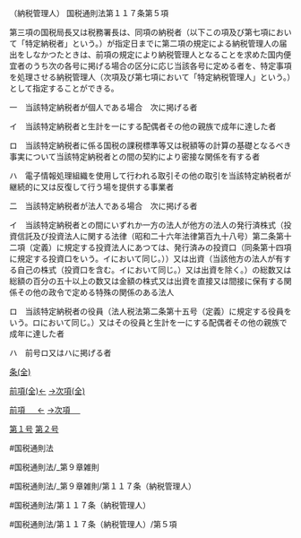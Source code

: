 （納税管理人）
国税通則法第１１７条第５項

第三項の国税局長又は税務署長は、同項の納税者（以下この項及び第七項において「特定納税者」という。）が指定日までに第二項の規定による納税管理人の届出をしなかつたときは、前項の規定により納税管理人となることを求めた国内便宜者のうち次の各号に掲げる場合の区分に応じ当該各号に定める者を、特定事項を処理させる納税管理人（次項及び第七項において「特定納税管理人」という。）として指定することができる。

一　当該特定納税者が個人である場合　次に掲げる者

イ　当該特定納税者と生計を一にする配偶者その他の親族で成年に達した者

ロ　当該特定納税者に係る国税の課税標準等又は税額等の計算の基礎となるべき事実について当該特定納税者との間の契約により密接な関係を有する者

ハ　電子情報処理組織を使用して行われる取引その他の取引を当該特定納税者が継続的に又は反復して行う場を提供する事業者

二　当該特定納税者が法人である場合　次に掲げる者

イ　当該特定納税者との間にいずれか一方の法人が他方の法人の発行済株式（投資信託及び投資法人に関する法律（昭和二十六年法律第百九十八号）第二条第十二項（定義）に規定する投資法人にあつては、発行済みの投資口（同条第十四項に規定する投資口をいう。イにおいて同じ。））又は出資（当該他方の法人が有する自己の株式（投資口を含む。イにおいて同じ。）又は出資を除く。）の総数又は総額の百分の五十以上の数又は金額の株式又は出資を直接又は間接に保有する関係その他の政令で定める特殊の関係のある法人

ロ　当該特定納税者の役員（法人税法第二条第十五号（定義）に規定する役員をいう。ロにおいて同じ。）又はその役員と生計を一にする配偶者その他の親族で成年に達した者

ハ　前号ロ又はハに掲げる者

[条(全)](国税通則法＿＿＿＿＿第１１７条_.md)

[前項(全)←](国税通則法＿＿＿＿＿第１１７条第４項_.md)    [→次項(全)](国税通則法＿＿＿＿＿第１１７条第６項_.md)

[前項 　 ←](国税通則法＿＿＿＿＿第１１７条第４項.md)    [→次項 　 ](国税通則法＿＿＿＿＿第１１７条第６項.md)

[第１号](国税通則法＿＿＿＿＿第１１７条第５項第１号.md)  [第２号](国税通則法＿＿＿＿＿第１１７条第５項第２号.md)  

#国税通則法

#国税通則法/_第９章雑則

#国税通則法/_第９章雑則/第１１７条（納税管理人）

#国税通則法/第１１７条（納税管理人）

#国税通則法/第１１７条（納税管理人）/第５項

